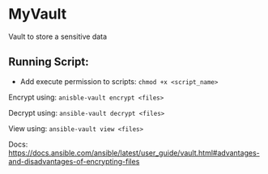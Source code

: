 # MyVault
Vault to store a sensitive data

## Running Script:
 - Add execute permission to scripts: `chmod +x <script_name> `

Encrypt using: `anisble-vault encrypt <files>`

Decrypt using: `ansible-vault decrypt <files>`

View using: `ansible-vault view <files>`

Docs: https://docs.ansible.com/ansible/latest/user_guide/vault.html#advantages-and-disadvantages-of-encrypting-files
